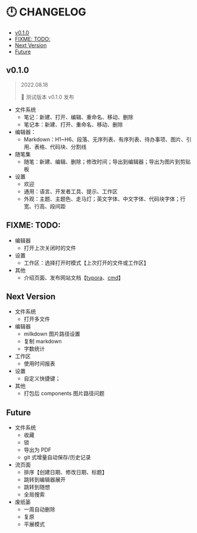 # 🕛 CHANGELOG

- [v0.1.0](#v010)
- [FIXME: TODO:](#fixme-todo)
- [Next Version](#next-version)
- [Future](#future)

## v0.1.0

> 2022.08.18
>
> 🎉 测试版本 v0.1.0 发布

- 文件系统
  - 笔记：新建、打开、编辑、重命名、移动、删除
  - 笔记本：新建、打开、重命名、移动、删除
- 编辑器：
  - Markdown：H1~H6、段落、无序列表、有序列表、待办事项、图片、引用、表格、代码块、分割线
- 随笔集
  - 随笔：新建、编辑、删除；修改时间；导出到编辑器；导出为图片到剪贴板
- 设置
  - 欢迎
  - 通用：语言、开发者工具、提示、工作区
  - 外观：主题、主题色、走马灯；英文字体、中文字体、代码块字体；行宽、行高、段间距

## FIXME: TODO:

- 编辑器
  - 打开上次关闭时的文件
- 设置
  - 工作区：选择打开时模式【上次打开的文件或工作区】
- 其他
  - 介绍页面、发布网站文档【[typora](https://www.typora.io/)、[cmd](https://www.zybuluo.com/cmd/)】

## Next Version

- 文件系统
  - 打开多文件
- 编辑器
  - milkdown 图片路径设置
  - 复制 markdown
  - 字数统计
- 工作区
  - 使用时间报表
- 设置
  - 自定义快捷键；
- 其他
  - 打包后 components 图片路径问题

## Future

- 文件系统
  - 收藏
  - 锁
  - 导出为 PDF
  - git 式增量自动保存/历史记录
- 流页面
  - 排序【创建日期、修改日期、标题】
  - 跳转到编辑器展开
  - 跳转到随想
  - 全局搜索
- 废纸篓
  - 一周自动删除
  - 复原
  - 平展模式
